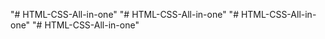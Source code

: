 "# HTML-CSS-All-in-one" 
"# HTML-CSS-All-in-one" 
"# HTML-CSS-All-in-one" 
"# HTML-CSS-All-in-one" 
